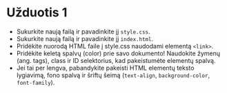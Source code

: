 # Užduotis 1

* Sukurkite naują failą ir pavadinkite jį `style.css`.
* Sukurkite naują failą ir pavadinkite jį `index.html`.
* Pridėkite nuorodą HTML faile į style.css naudodami elementą `<link>`.
* Pridėkite keletą spalvų (color) prie savo dokumento! Naudokite žymenų (ang. tags), class ir ID selektorius, kad pakeistumėte elementų spalvą.
* Jei tai per lengva, pabandykite pakeisti HTML elementų teksto lygiavimą, fono spalvą ir šriftų šeimą (`text-align`, `background-color`, `font-family`).
